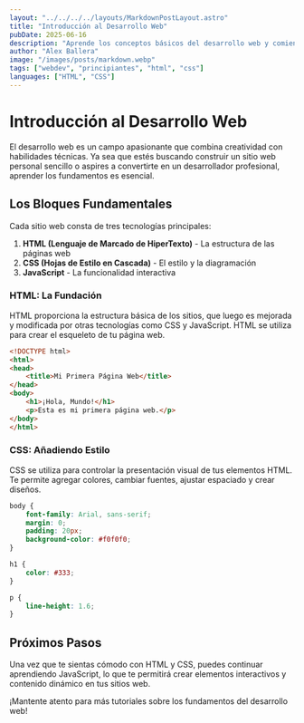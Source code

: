 ```yaml
---
layout: "../../../../layouts/MarkdownPostLayout.astro"
title: "Introducción al Desarrollo Web"
pubDate: 2025-06-16
description: "Aprende los conceptos básicos del desarrollo web y comienza tu viaje como desarrollador."
author: "Alex Ballera"
image: "/images/posts/markdown.webp" 
tags: ["webdev", "principiantes", "html", "css"]
languages: ["HTML", "CSS"]
---
```


# Introducción al Desarrollo Web

El desarrollo web es un campo apasionante que combina creatividad con habilidades técnicas. Ya sea que estés buscando construir un sitio web personal sencillo o aspires a convertirte en un desarrollador profesional, aprender los fundamentos es esencial.

## Los Bloques Fundamentales

Cada sitio web consta de tres tecnologías principales:

1. **HTML (Lenguaje de Marcado de HiperTexto)** - La estructura de las páginas web
2. **CSS (Hojas de Estilo en Cascada)** - El estilo y la diagramación
3. **JavaScript** - La funcionalidad interactiva

### HTML: La Fundación

HTML proporciona la estructura básica de los sitios, que luego es mejorada y modificada por otras tecnologías como CSS y JavaScript. HTML se utiliza para crear el esqueleto de tu página web.

```html
<!DOCTYPE html>
<html>
<head>
    <title>Mi Primera Página Web</title>
</head>
<body>
    <h1>¡Hola, Mundo!</h1>
    <p>Esta es mi primera página web.</p>
</body>
</html>
```

### CSS: Añadiendo Estilo

CSS se utiliza para controlar la presentación visual de tus elementos HTML. Te permite agregar colores, cambiar fuentes, ajustar espaciado y crear diseños.

```css
body {
    font-family: Arial, sans-serif;
    margin: 0;
    padding: 20px;
    background-color: #f0f0f0;
}

h1 {
    color: #333;
}

p {
    line-height: 1.6;
}
```

## Próximos Pasos

Una vez que te sientas cómodo con HTML y CSS, puedes continuar aprendiendo JavaScript, lo que te permitirá crear elementos interactivos y contenido dinámico en tus sitios web.

¡Mantente atento para más tutoriales sobre los fundamentos del desarrollo web!
